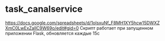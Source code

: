 # task_canalservice
https://docs.google.com/spreadsheets/d/1oIsxuNf_F8MH1XY5hcw15DWXZXmC0LwExZaIlC9W69o/edit#gid=0
Скрипт работает при запущенном приложении Flask, обновляется каждые 15с
